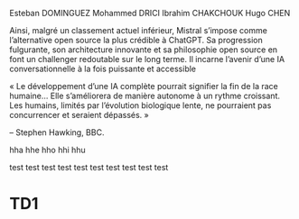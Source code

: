 Esteban DOMINGUEZ Mohammed DRICI Ibrahim CHAKCHOUK Hugo CHEN

Ainsi, malgré un classement actuel inférieur, Mistral s’impose comme l’alternative open source la plus crédible à ChatGPT. Sa progression fulgurante, son architecture innovante et sa philosophie open source en font un challenger redoutable sur le long terme. Il incarne l’avenir d’une IA conversationnelle à la fois puissante et accessible

« Le développement d’une IA complète pourrait signifier la fin de la race humaine… Elle s’améliorera de manière autonome à 
un rythme croissant. Les humains, limités par l’évolution biologique lente, ne pourraient pas concurrencer et seraient 
dépassés. »

– Stephen Hawking, BBC.


hha
hhe
hho
hhi
hhu

test
test
test
test
test
test
test
test
test
test 
# TD1
